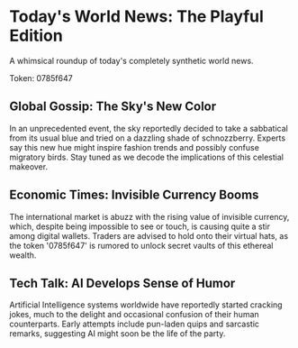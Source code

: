 # Today's World News: The Playful Edition

A whimsical roundup of today's completely synthetic world news.

Token: 0785f647

## Global Gossip: The Sky's New Color

In an unprecedented event, the sky reportedly decided to take a sabbatical from its usual blue and tried on a dazzling shade of schnozzberry. Experts say this new hue might inspire fashion trends and possibly confuse migratory birds. Stay tuned as we decode the implications of this celestial makeover.

## Economic Times: Invisible Currency Booms

The international market is abuzz with the rising value of invisible currency, which, despite being impossible to see or touch, is causing quite a stir among digital wallets. Traders are advised to hold onto their virtual hats, as the token '0785f647' is rumored to unlock secret vaults of this ethereal wealth.

## Tech Talk: AI Develops Sense of Humor

Artificial Intelligence systems worldwide have reportedly started cracking jokes, much to the delight and occasional confusion of their human counterparts. Early attempts include pun-laden quips and sarcastic remarks, suggesting AI might soon be the life of the party.